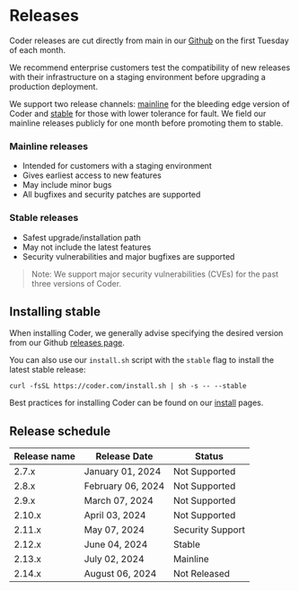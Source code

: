 # Releases

Coder releases are cut directly from main in our
[Github](https://github.com/coder/coder) on the first Tuesday of each month.

We recommend enterprise customers test the compatibility of new releases with
their infrastructure on a staging environment before upgrading a production
deployment.

We support two release channels:
[mainline](https://github.com/coder/coder/releases/tag/v2.13.0) for the bleeding
edge version of Coder and
[stable](https://github.com/coder/coder/releases/latest) for those with lower
tolerance for fault. We field our mainline releases publicly for one month
before promoting them to stable.

### Mainline releases

- Intended for customers with a staging environment
- Gives earliest access to new features
- May include minor bugs
- All bugfixes and security patches are supported

### Stable releases

- Safest upgrade/installation path
- May not include the latest features
- Security vulnerabilities and major bugfixes are supported

> Note: We support major security vulnerabilities (CVEs) for the past three
> versions of Coder.

## Installing stable

When installing Coder, we generally advise specifying the desired version from
our Github [releases page](https://github.com/coder/coder/releases).

You can also use our `install.sh` script with the `stable` flag to install the
latest stable release:

```shell
curl -fsSL https://coder.com/install.sh | sh -s -- --stable
```

Best practices for installing Coder can be found on our [install](./index.md)
pages.

## Release schedule

| Release name | Release Date      | Status           |
| ------------ | ----------------- | ---------------- |
| 2.7.x        | January 01, 2024  | Not Supported    |
| 2.8.x        | February 06, 2024 | Not Supported    |
| 2.9.x        | March 07, 2024    | Not Supported    |
| 2.10.x       | April 03, 2024    | Not Supported    |
| 2.11.x       | May 07, 2024      | Security Support |
| 2.12.x       | June 04, 2024     | Stable           |
| 2.13.x       | July 02, 2024     | Mainline         |
| 2.14.x       | August 06, 2024   | Not Released     |
